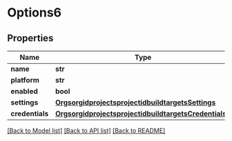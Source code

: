 # Options6

## Properties
Name | Type | Description | Notes
------------ | ------------- | ------------- | -------------
**name** | **str** |  | [optional] 
**platform** | **str** |  | [optional] 
**enabled** | **bool** |  | [optional] 
**settings** | [**OrgsorgidprojectsprojectidbuildtargetsSettings**](OrgsorgidprojectsprojectidbuildtargetsSettings.md) |  | [optional] 
**credentials** | [**OrgsorgidprojectsprojectidbuildtargetsCredentials1**](OrgsorgidprojectsprojectidbuildtargetsCredentials1.md) |  | [optional] 

[[Back to Model list]](../README.md#documentation-for-models) [[Back to API list]](../README.md#documentation-for-api-endpoints) [[Back to README]](../README.md)


